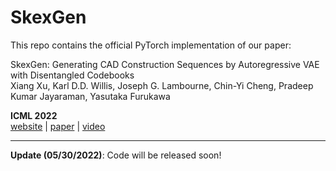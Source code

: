 # SkexGen
This repo contains the official PyTorch implementation of our paper:
  
SkexGen: Generating CAD Construction Sequences by Autoregressive VAE with Disentangled Codebooks  
Xiang Xu, Karl D.D. Willis, Joseph G. Lambourne, Chin-Yi Cheng, Pradeep Kumar Jayaraman, Yasutaka Furukawa

**ICML 2022**  
[website](https://samxuxiang.github.io/skexgen/index.html) | [paper]() | [video]()

---
**Update (05/30/2022)**: Code will be released soon!
